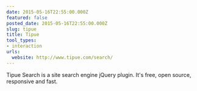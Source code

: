 ```yaml
---
date: 2015-05-16T22:55:00.000Z
featured: false
posted_date: 2015-05-16T22:55:00.000Z
slug: tipue
title: Tipue
tool_types:
- interaction
urls:
  website: http://www.tipue.com/search/
---
```


Tipue Search is a site search engine jQuery plugin. It's free, open source, responsive and fast.




